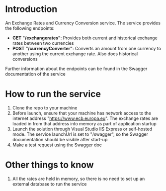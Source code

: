 # Introduction
An Exchange Rates and Currency Conversion service. The service provides the following endpoints:
- **GET "/exchangerates"**: Provides both current and historical exchange rates between two currencies
- **POST "/currencyConverter"**: Converts an amount from one currency to another using the current exchange rate. Also does historical conversions

Further information about the endpoints can be found in the Swagger documentation of the service

# How to run the service
1. Clone the repo to your machine
2. Before launch, ensure that your machine has network access to the internet address "https://www.ecb.europa.eu". The exchange rates are loaded in from that address into memory as part of application startup
3. Launch the solution through Visual Studio IIS Express or self-hosted mode. The service launchUrl is set to "/swagger", so the Swagger documentation should be visible after start-up
4. Make a test request using the Swagger doc

# Other things to know
1. All the rates are held in memory, so there is no need to set up an external database to run the service